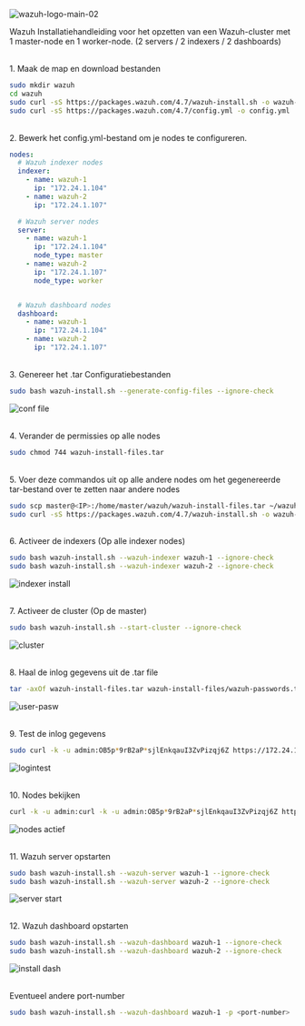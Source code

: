 
![wazuh-logo-main-02](https://github.com/michaelthielemans/ProjectHosting/assets/118989454/64aa9a11-f322-4818-909e-62e68ac4a955)


Wazuh Installatiehandleiding voor het opzetten van een Wazuh-cluster met 1 master-node en 1 worker-node. (2 servers / 2 indexers / 2 dashboards)

<br/>1. Maak de map en download bestanden
````bash
sudo mkdir wazuh
cd wazuh
sudo curl -sS https://packages.wazuh.com/4.7/wazuh-install.sh -o wazuh-install.sh
sudo curl -sS https://packages.wazuh.com/4.7/config.yml -o config.yml
````

<br/>2. Bewerk het config.yml-bestand om je nodes te configureren.
```yaml
nodes:
  # Wazuh indexer nodes
  indexer:
    - name: wazuh-1
      ip: "172.24.1.104"
    - name: wazuh-2
      ip: "172.24.1.107"

  # Wazuh server nodes
  server:
    - name: wazuh-1
      ip: "172.24.1.104"
      node_type: master
    - name: wazuh-2
      ip: "172.24.1.107"
      node_type: worker


  # Wazuh dashboard nodes
  dashboard:
    - name: wazuh-1
      ip: "172.24.1.104"
    - name: wazuh-2
      ip: "172.24.1.107"
````

<br/>3. Genereer het .tar Configuratiebestanden
````bash
sudo bash wazuh-install.sh --generate-config-files --ignore-check
````
![conf file](https://github.com/michaelthielemans/ProjectHosting/assets/118989454/019ebc10-5d38-44b5-af49-55c13e7480d5)

<br/>4.	Verander de permissies op alle nodes
````bash
sudo chmod 744 wazuh-install-files.tar
````

<br/>5. Voer deze commandos uit op alle andere nodes om het gegenereerde tar-bestand over te zetten naar andere nodes
````bash
sudo scp master@<IP>:/home/master/wazuh/wazuh-install-files.tar ~/wazuh/
sudo curl -sS https://packages.wazuh.com/4.7/wazuh-install.sh -o wazuh-install.sh
````

<br/>6.	Activeer de indexers (Op alle indexer nodes)
````bash
sudo bash wazuh-install.sh --wazuh-indexer wazuh-1 --ignore-check
sudo bash wazuh-install.sh --wazuh-indexer wazuh-2 --ignore-check
````
![indexer install](https://github.com/michaelthielemans/ProjectHosting/assets/118989454/e11ea885-27f9-4e94-86b4-5de27f3f7877)

<br/>7.	Activeer de cluster (Op de master)
````bash
sudo bash wazuh-install.sh --start-cluster --ignore-check
````
![cluster](https://github.com/michaelthielemans/ProjectHosting/assets/118989454/d8f44f53-80c4-461e-949c-7e670d0f88f1)

<br/>8.	Haal de inlog gegevens uit de .tar file
````bash
tar -axOf wazuh-install-files.tar wazuh-install-files/wazuh-passwords.txt | grep -A 1 "admin"
````
![user-pasw](https://github.com/michaelthielemans/ProjectHosting/assets/118989454/c534e2f1-16f8-4d71-87fe-6ed83d6bd0fe)



<br/>9.	Test de inlog gegevens
````bash
sudo curl -k -u admin:OB5p*9rB2aP*sjlEnkqauI3ZvPizqj6Z https://172.24.1.104:9200
````
![logintest](https://github.com/michaelthielemans/ProjectHosting/assets/118989454/e9ec901b-8042-4237-9b14-7752a2cd5b65)

<br/>10.	Nodes bekijken
````bash
curl -k -u admin:curl -k -u admin:OB5p*9rB2aP*sjlEnkqauI3ZvPizqj6Z https://172.24.1.104:9200/_cat/nodes?v
````
![nodes actief](https://github.com/michaelthielemans/ProjectHosting/assets/118989454/65b73668-f35c-4f25-998b-4e44f681ae78)



<br/>11.	 Wazuh server opstarten
````bash
sudo bash wazuh-install.sh --wazuh-server wazuh-1 --ignore-check
sudo bash wazuh-install.sh --wazuh-server wazuh-2 --ignore-check
````
![server start](https://github.com/michaelthielemans/ProjectHosting/assets/118989454/01f723dd-9340-48aa-b4a4-ca6816210fa5)

<br/>12.	Wazuh dashboard opstarten
````bash
sudo bash wazuh-install.sh --wazuh-dashboard wazuh-1 --ignore-check
sudo bash wazuh-install.sh --wazuh-dashboard wazuh-2 --ignore-check
````
![install dash](https://github.com/michaelthielemans/ProjectHosting/assets/118989454/73f509ac-9ae9-4fe9-a403-8aac3d5a8a07)

<br/>Eventueel andere port-number
````bash
sudo bash wazuh-install.sh --wazuh-dashboard wazuh-1 -p <port-number>
````
